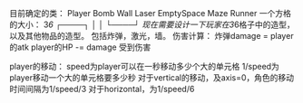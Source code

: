 目前确定的类：
Player
Bomb
Wall
Laser
EmptySpace
Maze
Runner
一个方格的大小：
3*6
┌────┐
│    │
└────┘
现在需要设计一下玩家在3*6格子中的造型，以及其他物品的造型。
包括炸弹，激光，墙。
伤害计算：
炸弹damage = player的atk
player的HP -= damage 受到伤害

player的移动：
speed为player可以在一秒移动多少个大的单元格
1/speed为player移动一个大的单元格要多少秒
对于vertical的移动，及axis=0，角色的移动时间间隔为1/speed/3
对于horizontal，为1/speed/6